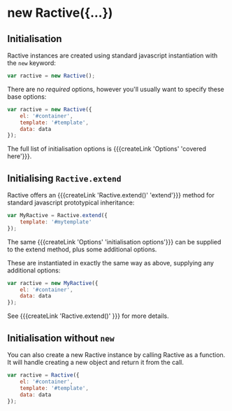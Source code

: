 # new Ractive({...})

## Initialisation

Ractive instances are created using standard javascript instantiation with the `new` keyword:

```js
var ractive = new Ractive();
```

There are no _required_ options, however you'll usually want to specify these base options:

```js
var ractive = new Ractive({
	el: '#container',
	template: '#template',
	data: data
});
```

The full list of initialisation options is {{{createLink 'Options' 'covered here'}}}.

## Initialising `Ractive.extend`

Ractive offers an {{{createLink 'Ractive.extend()' 'extend'}}} method for standard javascript prototypical inheritance:

```js
var MyRactive = Ractive.extend({
	template: '#mytemplate'
});
```
The same {{{createLink 'Options' 'initialisation options'}}} can be supplied to the extend method, plus some additional options.

These are instantiated in exactly the same way as above, supplying any additional options:

```js
var ractive = new MyRactive({
	el: '#container',
	data: data
});
```

See {{{createLink 'Ractive.extend()' }}} for more details.

## Initialisation without `new`

You can also create a new Ractive instance by calling Ractive as a function. It will handle creating a new object and return it from the call.

```js
var ractive = Ractive({
	el: '#container',
	template: '#template',
	data: data
});
```
